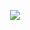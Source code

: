 <p align="center"><img src="https://github-readme-stats-one-bice.vercel.app/api/top-langs/?username=Laomao1104&langs_count=10&layout=compact"></p>
<p align="center">
